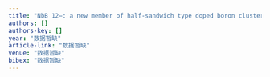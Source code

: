 ```yaml
---
title: "NbB 12−: a new member of half-sandwich type doped boron clusters with high stability"
authors: []
authors-key: []
year: "数据暂缺"
article-link: "数据暂缺"
venue: "数据暂缺"
bibex: "数据暂缺"
---
```

